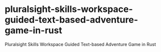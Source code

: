 # pluralsight-skills-workspace-guided-text-based-adventure-game-in-rust
Pluralsight Skills Workspace Guided Text-based Adventure Game in Rust
